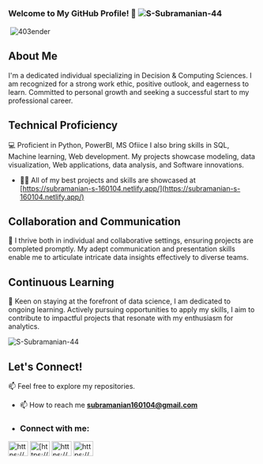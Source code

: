 ### Welcome to My GitHub Profile! 👋 <img src="https://komarev.com/ghpvc/?username=S-Subramanian-44&label=Profile%20views&color=0e75b6&style=flat" alt="S-Subramanian-44" /> </p>
<p>&nbsp;<img align="center" src="https://github-readme-stats.vercel.app/api?username=S-Subramanian-44&show_icons=true&locale=en" alt="403ender" /></p>

## About Me

I'm a dedicated individual specializing in Decision & Computing Sciences. I am recognized for a strong work ethic, positive outlook, and eagerness to learn. Committed to personal growth and seeking a successful start to my professional career.

## Technical Proficiency
💻 Proficient in Python, PowerBI, MS Ofiice I also bring skills in SQL, Machine learning, Web development. My projects showcase modeling, data visualization, Web applications, data analysis, and Software innovations.
- 👨‍💻 All of my best projects and skills are showcased at [https://subramanian-s-160104.netlify.app/](https://subramanian-s-160104.netlify.app/)


## Collaboration and Communication
🤝 I thrive both in individual and collaborative settings, ensuring projects are completed promptly. My adept communication and presentation skills enable me to articulate intricate data insights effectively to diverse teams.

## Continuous Learning
🌟 Keen on staying at the forefront of data science, I am dedicated to ongoing learning. Actively pursuing opportunities to apply my skills, I aim to contribute to impactful projects that resonate with my enthusiasm for analytics.

<p><img  src="https://github-readme-stats.vercel.app/api/top-langs?username=S-Subramanian-44&show_icons=true&locale=en&layout=compact" alt="S-Subramanian-44" /></p>


## Let's Connect!
📫 Feel free to explore my repositories.
- 📫 How to reach me **subramanian160104@gmail.com**
- <h3 align="left">Connect with me:</h3>
<p align="left">
<a href="https://www.linkedin.com/in/subramanian-s-ab94302a1/" target="blank"><img align="center" src="https://raw.githubusercontent.com/rahuldkjain/github-profile-readme-generator/master/src/images/icons/Social/linked-in-alt.svg" alt="https://www.linkedin.com/in/subramanian-s-ab94302a1/" height="30" width="40" /></a>
<a href="https://www.kaggle.com/subbusmanis" target="blank"><img align="center" src="https://raw.githubusercontent.com/rahuldkjain/github-profile-readme-generator/master/src/images/icons/Social/kaggle.svg" alt="[https://www.kaggle.com/harish1106](https://www.kaggle.com/subbusmanis)" height="30" width="40" /></a>
<a href="https://www.instagram.com/x_t_r_e_m_e_160104/" target="blank"><img align="center" src="https://raw.githubusercontent.com/rahuldkjain/github-profile-readme-generator/master/src/images/icons/Social/instagram.svg" alt="https://www.instagram.com/x_t_r_e_m_e_160104/" height="30" width="40" /></a>
<a href="https://www.hackerrank.com/profile/subramanian16011" target="blank"><img align="center" src="https://raw.githubusercontent.com/rahuldkjain/github-profile-readme-generator/master/src/images/icons/Social/hackerrank.svg" alt="https://www.hackerrank.com/profile/subramanian16011" height="30" width="40" /></a>

</p>
